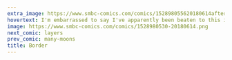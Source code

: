 ```yaml
---
extra_image: https://www.smbc-comics.com/comics/152898055620180614after.png
hovertext: I'm embarrassed to say I've apparently been beaten to this idea by a few people, including two-time BAHFest winner, Louis Evans. There are too many nerds writing jokes these days, dammit.
image: https://www.smbc-comics.com/comics/1528980530-20180614.png
next_comic: layers
prev_comic: many-moons
title: Border
---
```



